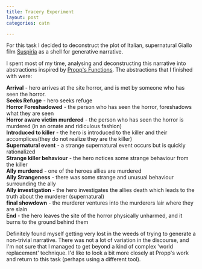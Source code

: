 ```yaml
---
title: Tracery Experiment
layout: post
categories: catn

---
```


For this task I decided to deconstruct the plot of Italian, supernatural Giallo film [Suspiria](https://en.wikipedia.org/wiki/Suspiria) as a shell for generative narrative.

I spent most of my time, analysing and deconstructing this narrative into abstractions inspired by [Propp's Functions](https://en.wikipedia.org/wiki/Vladimir_Propp#Functions). The abstractions that I finished with were:

**Arrival** - hero arrives at the site horror, and is met by someone who has seen the horror.<br>
**Seeks Refuge** - hero seeks refuge<br>
**Horror Foreshadowed** - the person who has seen the horror, foreshadows what they are seen<br>
**Horror aware victim murdered** - the person who has seen the horror is murdered (in an ornate and ridiculous fashion)<br>
**Introduced to killer** - the hero is introduced to the killer and their accomplices(they do not realize they are the killer)<br>
**Supernatural event** - a strange supernatural event occurs but is quickly rationalized<br>
**Strange killer behaviour** - the hero notices some strange behaviour from the killer<br>
**Ally murdered** - one of the heroes allies are murdered<br>
**Ally Strangeness** - there was some strange and unusual behaviour surrounding the ally<br>
**Ally investigation** - the hero investigates the allies death which leads to the truth about the murderer (supernatural)<br>
**final showdown** - the murderer ventures into the murderers lair where they are slain<br>
**End** - the hero leaves the site of the horror physically unharmed, and it burns to the ground behind them<br>

Definitely found myself getting very lost in the weeds of trying to generate a non-trivial narrative. There was not a lot of variation in the discourse, and I'm not sure that I managed to get beyond a kind of complex 'world replacement' technique. I'd like to look a bit more closely at Propp's work and return to this task (perhaps using a different tool). 
